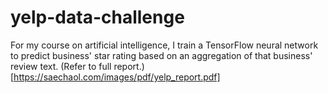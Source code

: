 # yelp-data-challenge
For my course on artificial intelligence, I train a TensorFlow neural network to predict business' star rating based on an aggregation of that business' review text. (Refer to full report.)[https://saechaol.com/images/pdf/yelp_report.pdf]

